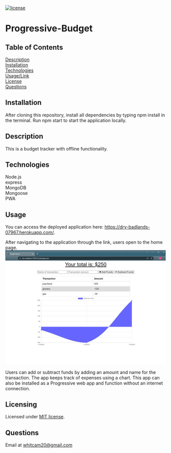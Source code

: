 [![license](https://img.shields.io/badge/license-MIT-orange)](https://shields.io)  
# Progressive-Budget  

## Table of Contents 
[Description](#description)  
[Installation](#installation)  
[Technologies](#technologies)  
[Usage/Link](#usage/link)  
[License](#licensing)  
[Questions](#questions)  

## Installation
After cloning this repository, install all dependencies by typing npm install in the terminal. Run npm start to start the application locally.

## Description
This is a budget tracker with offline functionality.  

## Technologies
Node.js  
express  
MongoDB  
Mongoose  
PWA  


## Usage
You can access the deployed application here: https://dry-badlands-07967.herokuapp.com/.  

After navigating to the application through the link, users open to the home page.
![Home Screen](public/images/budgetChart.png)  

Users can add or subtract funds by adding an amount and name for the transaction. The app keeps track of expenses using a chart. This app can also be installed as a Progressive web app and function without an internet connection.  




## Licensing
Licensed under [MIT license](LICENSE).  

## Questions
Email at whitcam20@gmail.com



